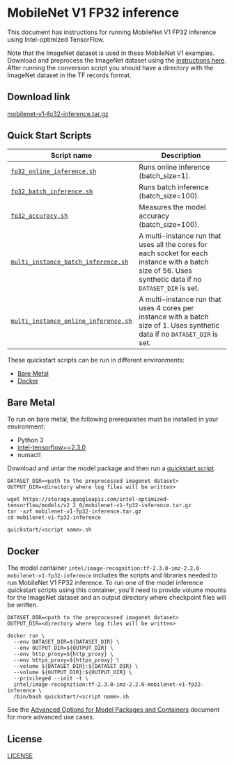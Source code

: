 <!--- 0. Title -->
# MobileNet V1 FP32 inference

<!-- 10. Description -->
This document has instructions for running MobileNet V1 FP32 inference using
Intel-optimized TensorFlow.

Note that the ImageNet dataset is used in these MobileNet V1 examples.
Download and preprocess the ImageNet dataset using the [instructions here](/datasets/imagenet/README.md).
After running the conversion script you should have a directory with the
ImageNet dataset in the TF records format.

<!--- 20. Download link -->
## Download link

[mobilenet-v1-fp32-inference.tar.gz](https://storage.googleapis.com/intel-optimized-tensorflow/models/v2_2_0/mobilenet-v1-fp32-inference.tar.gz)

<!--- 40. Quick Start Scripts -->
## Quick Start Scripts

| Script name | Description |
|-------------|-------------|
| [`fp32_online_inference.sh`](fp32_online_inference.sh) | Runs online inference (batch_size=1). |
| [`fp32_batch_inference.sh`](fp32_batch_inference.sh) | Runs batch inference (batch_size=100). |
| [`fp32_accuracy.sh`](fp32_accuracy.sh) | Measures the model accuracy (batch_size=100). |
| [`multi_instance_batch_inference.sh`](multi_instance_batch_inference.sh) | A multi-instance run that uses all the cores for each socket for each instance with a batch size of 56. Uses synthetic data if no `DATASET_DIR` is set. |
| [`multi_instance_online_inference.sh`](multi_instance_online_inference.sh) | A multi-instance run that uses 4 cores per instance with a batch size of 1. Uses synthetic data if no `DATASET_DIR` is set. |

These quickstart scripts can be run in different environments:
* [Bare Metal](#bare-metal)
* [Docker](#docker)


<!--- 50. Bare Metal -->
## Bare Metal

To run on bare metal, the following prerequisites must be installed in your environment:
* Python 3
* [intel-tensorflow==2.3.0](https://pypi.org/project/intel-tensorflow/)
* numactl

Download and untar the model package and then run a [quickstart script](#quick-start-scripts).

```
DATASET_DIR=<path to the preprocessed imagenet dataset>
OUTPUT_DIR=<directory where log files will be written>

wget https://storage.googleapis.com/intel-optimized-tensorflow/models/v2_2_0/mobilenet-v1-fp32-inference.tar.gz
tar -xzf mobilenet-v1-fp32-inference.tar.gz
cd mobilenet-v1-fp32-inference

quickstart/<script name>.sh
```


<!-- 60. Docker -->
## Docker

The model container `intel/image-recognition:tf-2.3.0-imz-2.2.0-mobilenet-v1-fp32-inference` includes the scripts
and libraries needed to run MobileNet V1 FP32 inference. To run one of the model
inference quickstart scripts using this container, you'll need to provide volume mounts for
the ImageNet dataset and an output directory where checkpoint files will be written.

```
DATASET_DIR=<path to the preprocessed imagenet dataset>
OUTPUT_DIR=<directory where log files will be written>

docker run \
  --env DATASET_DIR=${DATASET_DIR} \
  --env OUTPUT_DIR=${OUTPUT_DIR} \
  --env http_proxy=${http_proxy} \
  --env https_proxy=${https_proxy} \
  --volume ${DATASET_DIR}:${DATASET_DIR} \
  --volume ${OUTPUT_DIR}:${OUTPUT_DIR} \
  --privileged --init -t \
  intel/image-recognition:tf-2.3.0-imz-2.2.0-mobilenet-v1-fp32-inference \
  /bin/bash quickstart/<script name>.sh
```


<!-- 61. Advanced Options -->

See the [Advanced Options for Model Packages and Containers](/quickstart/common/tensorflow/ModelPackagesAdvancedOptions.md)
document for more advanced use cases.

<!--- 80. License -->
## License

[LICENSE](/LICENSE)

